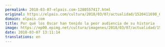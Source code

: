 ```yaml
---
permalink: 2018-03-07-elpais.com-1280557417.html
original: https://elpais.com/cultura/2018/03/07/actualidad/1520411698_047122.html#?ref=rss&format=simple&link=link
domain: elpais.com
title: Por qué los Oscar han tenido la peor audiencia de su historia
image: https://ep00.epimg.net/cultura/imagenes/2018/03/07/actualidad/1520411698_047122_1520420545_rrss_normal.jpg
date: 2018-03-07 13:11:14
translations: en
---
```


